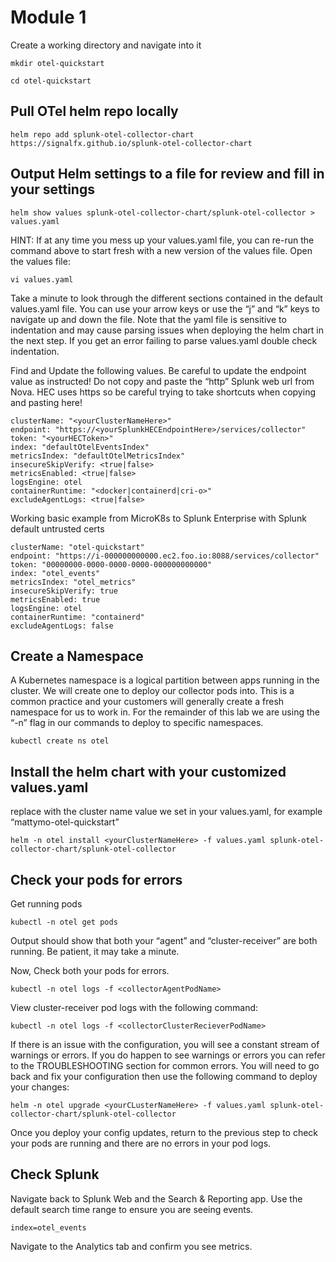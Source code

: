 # Module 1

Create a working directory and navigate into it

```
mkdir otel-quickstart
```
```
cd otel-quickstart
```

## Pull OTel helm repo locally

```
helm repo add splunk-otel-collector-chart https://signalfx.github.io/splunk-otel-collector-chart
```

## Output Helm settings to a file for review and fill in your settings

```
helm show values splunk-otel-collector-chart/splunk-otel-collector > values.yaml
```

HINT: If at any time you mess up your values.yaml file, you can re-run the command above to start fresh with a new version of the values file. 
Open the values file:

```
vi values.yaml
```

Take a minute to look through the different sections contained in the default values.yaml file. You can use your arrow keys or use the “j” and “k” keys to navigate up and down the file. 
Note that the yaml file is sensitive to indentation and may cause parsing issues when deploying the helm chart in the next step. If you get an error failing to parse values.yaml double check indentation.

Find and Update the following values. Be careful to update the endpoint value as instructed! Do not copy and paste the “http” Splunk web url from Nova. HEC uses https so be careful trying to take shortcuts when copying and pasting here!

```
clusterName: "<yourClusterNameHere>"
endpoint: "https://<yourSplunkHECEndpointHere>/services/collector"
token: "<yourHECToken>"
index: "defaultOtelEventsIndex"
metricsIndex: "defaultOtelMetricsIndex"
insecureSkipVerify: <true|false>
metricsEnabled: <true|false>
logsEngine: otel
containerRuntime: "<docker|containerd|cri-o>"
excludeAgentLogs: <true|false>
```

Working basic example from MicroK8s to Splunk Enterprise with Splunk default untrusted certs

```
clusterName: "otel-quickstart"
endpoint: "https://i-000000000000.ec2.foo.io:8088/services/collector"
token: "00000000-0000-0000-0000-000000000000"
index: "otel_events"
metricsIndex: "otel_metrics"
insecureSkipVerify: true
metricsEnabled: true
logsEngine: otel
containerRuntime: "containerd"
excludeAgentLogs: false
```

## Create a Namespace 
A Kubernetes namespace is a logical partition between apps running in the cluster. We will create one to deploy our collector pods into. This is a common practice and your customers will generally create a fresh namespace for us to work in. For the remainder of this lab we are using the “-n” flag in our commands to deploy to specific namespaces. 

```
kubectl create ns otel
```

## Install the helm chart with your customized values.yaml
replace <your-clusterName> with the cluster name value we set in your values.yaml, for example “mattymo-otel-quickstart”

```
helm -n otel install <yourClusterNameHere> -f values.yaml splunk-otel-collector-chart/splunk-otel-collector
```
  
## Check your pods for errors
Get running pods

```
kubectl -n otel get pods 
```
  
Output should show that both your “agent” and “cluster-receiver” are both running. Be patient, it may take a minute. 

Now, Check both your pods for errors. 

```
kubectl -n otel logs -f <collectorAgentPodName> 
```
  
View cluster-receiver pod logs with the following command:

```
kubectl -n otel logs -f <collectorClusterRecieverPodName> 
```

If there is an issue with the configuration, you will see a constant stream of warnings or errors. If you do happen to see warnings or errors you can refer to the TROUBLESHOOTING section for common errors. You will need to go back and fix your configuration then use the following command to deploy your changes:


```
helm -n otel upgrade <yourCLusterNameHere> -f values.yaml splunk-otel-collector-chart/splunk-otel-collector
```

Once you deploy your config updates, return to the previous step to check your pods are running and there are no errors in your pod logs. 

## Check Splunk 
Navigate back to Splunk Web and the Search & Reporting app. Use the default search time range to ensure you are seeing events. 

```
index=otel_events
```

Navigate to the Analytics tab and confirm you see metrics.


